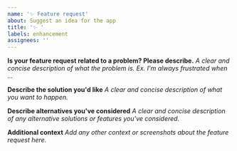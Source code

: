 ```yaml
---
name: '✨ Feature request'
about: Suggest an idea for the app
title: '✨ '
labels: enhancement
assignees: ''
---
```


**Is your feature request related to a problem? Please describe.**
_A clear and concise description of what the problem is. Ex. I'm always frustrated when ..._

**Describe the solution you'd like**
_A clear and concise description of what you want to happen._

**Describe alternatives you've considered**
_A clear and concise description of any alternative solutions or features you've considered._

**Additional context**
_Add any other context or screenshots about the feature request here._

